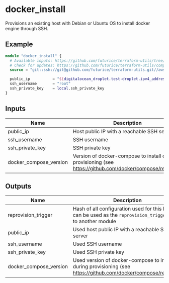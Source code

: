 # docker_install

Provisions an existing host with Debian or Ubuntu OS to install docker engine through SSH.

## Example

```tf
module "docker_install" {
  # Available inputs: https://github.com/futurice/terraform-utils/tree/master/docker_compose_host#inputs
  # Check for updates: https://github.com/futurice/terraform-utils/compare/v11.0...master
  source = "git::ssh://git@github.com/futurice/terraform-utils.git//aws_ec2_ebs_docker_host?ref=v11.0"

  public_ip          = "${digitalocean_droplet.test-droplet.ipv4_address}"
  ssh_username       = "root"
  ssh_private_key    = local.ssh_private_key
}
```

<!-- terraform-docs:begin -->
## Inputs

| Name | Description | Type | Default | Required |
|------|-------------|:----:|:-----:|:-----:|
| public_ip | Host public IP with a reachable SSH server | string | n/a | yes |
| ssh_username | SSH username | string | `"root"` | no |
| ssh_private_key | SSH private key | string | n/a | yes | 
| docker_compose_version | Version of docker-compose to install during provisioning (see https://github.com/docker/compose/releases) | string | `"v2.16.0"` | no |

## Outputs

| Name | Description |
|------|-------------|
| reprovision_trigger | Hash of all configuration used for this host; can be used as the `reprovision_trigger` input to another module |
| public_ip | Used host public IP with a reachable SSH server |
| ssh_username | Used SSH username |
| ssh_private_key | Used SSH private key |
| docker_compose_version | Used version of docker-compose to install during provisioning (see https://github.com/docker/compose/releases) |
<!-- terraform-docs:end -->
